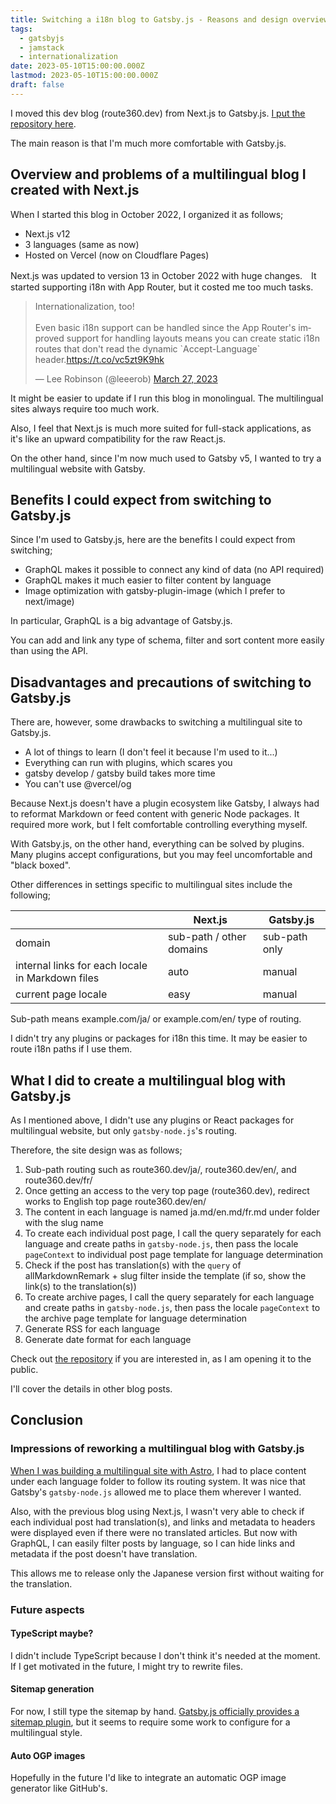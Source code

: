```yaml
---
title: Switching a i18n blog to Gatsby.js - Reasons and design overview
tags:
  - gatsbyjs
  - jamstack
  - internationalization
date: 2023-05-10T15:00:00.000Z
lastmod: 2023-05-10T15:00:00.000Z
draft: false
---
```


I moved this dev blog (route360.dev) from Next.js to Gatsby.js. [I put the repository here](https://github.com/mayumih387/route360).

The main reason is that I'm much more comfortable with Gatsby.js.

## Overview and problems of a multilingual blog I created with Next.js

When I started this blog in October 2022, I organized it as follows;

- Next.js v12
- 3 languages (same as now)
- Hosted on Vercel (now on Cloudflare Pages)

Next.js was updated to version 13 in October 2022 with huge changes.　It started supporting i18n with App Router, but it costed me too much tasks.

<blockquote class="twitter-tweet"><p lang="en" dir="ltr">Internationalization, too!<br><br>Even basic i18n support can be handled since the App Router&#39;s improved support for handling layouts means you can create static i18n routes that don&#39;t read the dynamic `Accept-Language` header.<a href="https://t.co/vc5zt9K9hk">https://t.co/vc5zt9K9hk</a></p>&mdash; Lee Robinson (@leeerob) <a href="https://twitter.com/leeerob/status/1640445087024029696?ref_src=twsrc%5Etfw">March 27, 2023</a></blockquote>

It might be easier to update if I run this blog in monolingual. The multilingual sites always require too much work.

Also, I feel that Next.js is much more suited for full-stack applications, as it's like an upward compatibility for the raw React.js.

On the other hand, since I'm now much used to Gatsby v5, I wanted to try a multilingual website with Gatsby.

## Benefits I could expect from switching to Gatsby.js

Since I'm used to Gatsby.js, here are the benefits I could expect from switching;

- GraphQL makes it possible to connect any kind of data (no API required)
- GraphQL makes it much easier to filter content by language
- Image optimization with gatsby-plugin-image (which I prefer to next/image)

In particular, GraphQL is a big advantage of Gatsby.js.

You can add and link any type of schema, filter and sort content more easily than using the API.

## Disadvantages and precautions of switching to Gatsby.js

There are, however, some drawbacks to switching a multilingual site to Gatsby.js.

- A lot of things to learn (I don't feel it because I'm used to it...)
- Everything can run with plugins, which scares you
- gatsby develop / gatsby build takes more time
- You can't use @vercel/og

Because Next.js doesn't have a plugin ecosystem like Gatsby, I always had to reformat Markdown or feed content with generic Node packages. It required more work, but I felt comfortable controlling everything myself.

With Gatsby.js, on the other hand, everything can be solved by plugins. Many plugins accept configurations, but you may feel uncomfortable and "black boxed".

Other differences in settings specific to multilingual sites include the following;

|                                                  | Next.js                  | Gatsby.js     |
| ------------------------------------------------ | ------------------------ | ------------- |
| domain                                           | sub-path / other domains | sub-path only |
| internal links for each locale in Markdown files | auto                     | manual        |
| current page locale                              | easy                     | manual        |

Sub-path means example.com/ja/ or example.com/en/ type of routing.

I didn't try any plugins or packages for i18n this time. It may be easier to route i18n paths if I use them.

## What I did to create a multilingual blog with Gatsby.js

As I mentioned above, I didn't use any plugins or React packages for multilingual website, but only `gatsby-node.js`'s routing.

Therefore, the site design was as follows;

1. Sub-path routing such as route360.dev/ja/, route360.dev/en/, and route360.dev/fr/
2. Once getting an access to the very top page (route360.dev), redirect works to English top page route360.dev/en/
3. The content in each language is named ja.md/en.md/fr.md under folder with the slug name
4. To create each individual post page, I call the query separately for each language and create paths in `gatsby-node.js`, then pass the locale `pageContext` to individual post page template for language determination
5. Check if the post has translation(s) with the `query` of allMarkdownRemark + slug filter inside the template (if so, show the link(s) to the translation(s))
6. To create archive pages, I call the query separately for each language and create paths in `gatsby-node.js`, then pass the locale `pageContext` to the archive page template for language determination
7. Generate RSS for each language
8. Generate date format for each language

Check out [the repository](https://github.com/mayumih387/route360) if you are interested in, as I am opening it to the public.

I'll cover the details in other blog posts.

## Conclusion

### Impressions of reworking a multilingual blog with Gatsby.js

[When I was building a multilingual site with Astro](/ja/post/astro-i18n/), I had to place content under each language folder to follow its routing system. It was nice that Gatsby's `gatsby-node.js` allowed me to place them wherever I wanted.

Also, with the previous blog using Next.js, I wasn't very able to check if each individual post had translation(s), and links and metadata to headers were displayed even if there were no translated articles. But now with GraphQL, I can easily filter posts by language, so I can hide links and metadata if the post doesn't have translation.

This allows me to release only the Japanese version first without waiting for the translation.

### Future aspects

#### TypeScript maybe?

I didn't include TypeScript because I don't think it's needed at the moment. If I get motivated in the future, I might try to rewrite files.

#### Sitemap generation

For now, I still type the sitemap by hand. [Gatsby.js officially provides a sitemap plugin](https://www.gatsbyjs.com/plugins/gatsby-plugin-sitemap/), but it seems to require some work to configure for a multilingual style.

#### Auto OGP images

Hopefully in the future I'd like to integrate an automatic OGP image generator like GitHub's.
